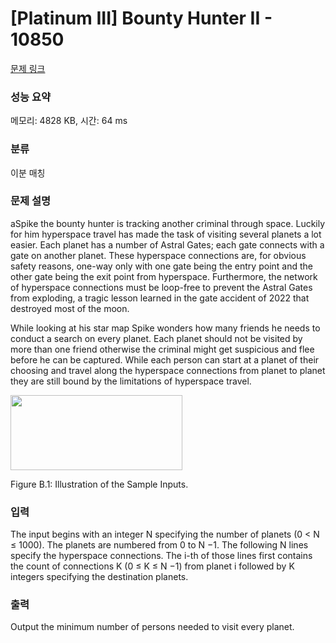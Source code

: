# [Platinum III] Bounty Hunter II - 10850 

[문제 링크](https://www.acmicpc.net/problem/10850) 

### 성능 요약

메모리: 4828 KB, 시간: 64 ms

### 분류

이분 매칭

### 문제 설명

<p>aSpike the bounty hunter is tracking another criminal through space. Luckily for him hyperspace travel has made the task of visiting several planets a lot easier. Each planet has a number of Astral Gates; each gate connects with a gate on another planet. These hyperspace connections are, for obvious safety reasons, one-way only with one gate being the entry point and the other gate being the exit point from hyperspace. Furthermore, the network of hyperspace connections must be loop-free to prevent the Astral Gates from exploding, a tragic lesson learned in the gate accident of 2022 that destroyed most of the moon.</p>

<p>While looking at his star map Spike wonders how many friends he needs to conduct a search on every planet. Each planet should not be visited by more than one friend otherwise the criminal might get suspicious and flee before he can be captured. While each person can start at a planet of their choosing and travel along the hyperspace connections from planet to planet they are still bound by the limitations of hyperspace travel.</p>

<p><img alt="" src="https://onlinejudgeimages.s3-ap-northeast-1.amazonaws.com/problem/10850/1.png" style="height:120px; width:275px"></p>

<p>Figure B.1: Illustration of the Sample Inputs.</p>

### 입력 

 <p>The input begins with an integer N specifying the number of planets (0 < N ≤ 1000). The planets are numbered from 0 to N −1. The following N lines specify the hyperspace connections. The i-th of those lines first contains the count of connections K (0 ≤ K ≤ N −1) from planet i followed by K integers specifying the destination planets.</p>

### 출력 

 <p>Output the minimum number of persons needed to visit every planet.</p>

